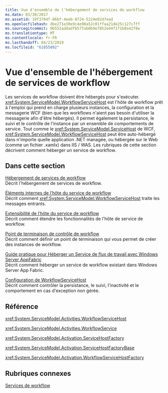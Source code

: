 ```yaml
---
title: Vue d'ensemble de l'hébergement de services de workflow
ms.date: 03/30/2017
ms.assetid: 19f3704f-06bf-4eeb-8724-5224e02d7ead
ms.openlocfilehash: dbe271e30e9c4e98a52c01ffaa21de25c127c7ff
ms.sourcegitcommit: 9b552addadfb57fab0b9e7852ed4f1f1b8a42f8e
ms.translationtype: MT
ms.contentlocale: fr-FR
ms.lasthandoff: 04/23/2019
ms.locfileid: "61855892"
---
```

# <a name="hosting-workflow-services-overview"></a>Vue d'ensemble de l'hébergement de services de workflow
Les services de workflow doivent être hébergés pour s'exécuter. <xref:System.ServiceModel.WorkflowServiceHost> est l'hôte de workflow prêt à l'emploi qui prend en charge plusieurs instances, la configuration et la messagerie WCF (bien que les workflows n'aient pas besoin d'utiliser la messagerie afin d'être hébergés).  Il permet également la persistance, le suivi et le contrôle de l'instance par un ensemble de comportements de service.  Tout comme le <xref:System.ServiceModel.ServiceHost> de WCF, <xref:System.ServiceModel.WorkflowServiceHost> peut être auto-hébergé dans n'importe quelle application .NET managée, ou hébergée sur le Web (comme un fichier .xamlx) dans IIS / WAS.  Les rubriques de cette section décrivent comment héberger un service de workflow.  
  
## <a name="in-this-section"></a>Dans cette section  
 [Hébergement de services de workflow](../../../../docs/framework/wcf/feature-details/hosting-workflow-services.md)  
 Décrit l'hébergement de services de workflow.  
  
 [Éléments internes de l’hôte du service de workflow](../../../../docs/framework/wcf/feature-details/workflow-service-host-internals.md)  
 Décrit comment <xref:System.ServiceModel.WorkflowServiceHost> traite les messages entrants.  
  
 [Extensibilité de l’hôte du service de workflow](../../../../docs/framework/wcf/feature-details/workflow-service-host-extensibility.md)  
 Décrit comment étendre les fonctionnalités de l'hôte de service de workflow.  
  
 [Point de terminaison de contrôle de workflow](../../../../docs/framework/wcf/feature-details/workflow-control-endpoint.md)  
 Décrit comment définir un point de terminaison qui vous permet de créer des instances de workflow.
  
 [Guide pratique pour Héberger un Service de flux de travail avec Windows Server AppFabric](../../../../docs/framework/wcf/feature-details/how-to-host-a-workflow-service-with-windows-server-app-fabric.md)  
 Décrit comment héberger un service de workflow existant dans Windows Server App Fabric.  
  
 [Configuration de WorkflowServiceHost](../../../../docs/framework/wcf/feature-details/configuring-workflowservicehost.md)  
 Décrit comment contrôler la persistance, le suivi, l'inactivité et le comportement en cas d'exception non gérée.  
  
## <a name="reference"></a>Référence  
 <xref:System.ServiceModel.Activities.WorkflowServiceHost>  
  
 <xref:System.ServiceModel.Activities.WorkflowService>  
  
 <xref:System.ServiceModel.Activation.ServiceHostFactory>  
  
 <xref:System.ServiceModel.Activation.ServiceHostFactoryBase>  
  
 <xref:System.ServiceModel.Activation.WorkflowServiceHostFactory>  
  
## <a name="related-sections"></a>Rubriques connexes  
 [Services de workflow](../../../../docs/framework/wcf/feature-details/workflow-services.md)

